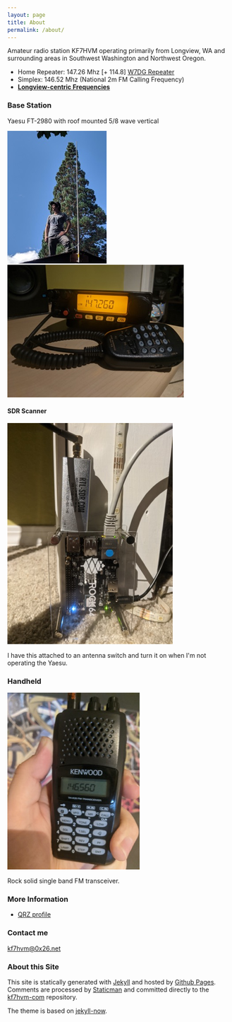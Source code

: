 ```yaml
---
layout: page
title: About
permalink: /about/
---
```


Amateur radio station KF7HVM operating primarily from Longview, WA and surrounding areas in
Southwest Washington and Northwest Oregon.

* Home Repeater: 147.26 Mhz \[+ 114.8\] [W7DG Repeater](http://www.w7dg.org/w7dgreference.html)
* Simplex: 146.52 Mhz (National 2m FM Calling Frequency)
* [**Longview-centric Frequencies**](_posts/2020-09-22-longview-centric-frequencies.md)

### Base Station

Yaesu FT-2980 with roof mounted 5/8 wave vertical

[<img src="/images/antenna_roof_thumb.jpg" alt="me standing on my roof next to the 2m vertical">](/images/antenna_roof.jpg)
[<img src="/images/yaesu-ft2980_thumb.jpg" alt="yaesu FT-2980">](/images/yaesu-ft2980.jpg)

#### SDR Scanner

[<img src="/images/rtl-sdr_thumb.jpg" alt="rtl-sdr plugged into rock64">](/images/rtl-sdr.jpg)

I have this attached to an antenna switch and turn it on when I'm not operating the Yaesu.

### Handheld

[<img src="/images/kenwood-th-k20a_thumb.jpg" alt="kenwood th-k20a">](/images/kenwood-th-k20a.jpg)

Rock solid single band FM transceiver.


### More Information

* [QRZ profile](https://www.qrz.com/db/KF7HVM)

### Contact me

[kf7hvm@0x26.net](mailto:kf7hvm@0x26.net)

### About this Site

This site is statically generated with [Jekyll](https://jekyllrb.com/)
and hosted by [Github Pages](https://pages.github.com/). Comments are
processed by [Staticman](/_posts/2020-09-29-staticman-comments.md) and
committed directly to the [kf7hvm-com](https://github.com/masenf/kf7hvm-com)
repository.

The theme is based on [jekyll-now](https://github.com/barryclark/jekyll-now).

